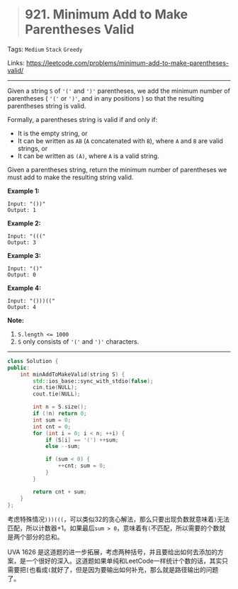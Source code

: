 > # 921. Minimum Add to Make Parentheses Valid

Tags: `Medium` `Stack` `Greedy`

Links: <https://leetcode.com/problems/minimum-add-to-make-parentheses-valid/>

-----

Given a string `S` of `'('` and `')'` parentheses, we add the minimum number of parentheses ( `'('` or `')'`, and in any positions ) so that the resulting parentheses string is valid.

Formally, a parentheses string is valid if and only if:

- It is the empty string, or
- It can be written as `AB` (`A` concatenated with `B`), where `A` and `B` are valid strings, or
- It can be written as `(A)`, where `A` is a valid string.

Given a parentheses string, return the minimum number of parentheses we must add to make the resulting string valid.

**Example 1:**

```
Input: "())"
Output: 1
```

**Example 2:**

```
Input: "((("
Output: 3
```

**Example 3:**

```
Input: "()"
Output: 0
```

**Example 4:**

```
Input: "()))(("
Output: 4
```

**Note:**

1. `S.length <= 1000`
2. `S` only consists of `'('` and `')'` characters.

-----

```c++
class Solution {
public:
    int minAddToMakeValid(string S) {
        std::ios_base::sync_with_stdio(false);
        cin.tie(NULL);
        cout.tie(NULL);

        int n = S.size();
        if (!n) return 0;
        int sum = 0;
        int cnt = 0;
        for (int i = 0; i < n; ++i) {
            if (S[i] == '(') ++sum;
            else --sum;

            if (sum < 0) {
                ++cnt; sum = 0;
            }
        }

        return cnt + sum;
    }
};
```

考虑特殊情况`)))(((`，可以类似32的贪心解法，那么只要出现负数就意味着`)`无法匹配，所以计数器+1。如果最后`sum > 0`，意味着有`(`不匹配，所以需要的个数就是两个部分的总和。

UVA 1626 是这道题的进一步拓展，考虑两种括号，并且要给出如何去添加的方案，是一个很好的深入。这道题如果单纯和LeetCode一样统计个数的话，其实只需要把`[`也看成`(`就好了，但是因为要输出如何补充，那么就是路径输出的问题了。
